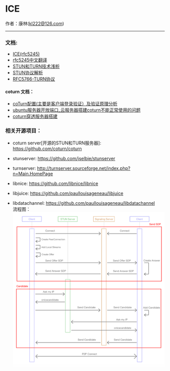 # ICE
作者：康林(kl222@126.com)

-----------------------

### 文档:

- [ICE(rfc5245)](https://www.ietf.org/rfc/rfc5245.txt)
- [rfc5245中文翻译](https://blog.csdn.net/tommy1boy/article/details/81941553)
- [STUN和TURN技术浅析](http://www.h3c.com/cn/d_201206/922128_30005_0.htm)
- [STUN协议解析](https://blog.csdn.net/momo0853/article/details/105387675#Symmetric_176)
- [RFC5766-TURN协议](https://blog.csdn.net/shenxin870409/article/details/42978693/)

#### coturn 文档：
- [coTurn配置(主要是客户端登录验证）及验证原理分析](https://blog.csdn.net/gamereborn/article/details/80211358)
- [ubuntu服务器开放端口_云服务器搭建coturn不能正常使用的问题](https://blog.csdn.net/weixin_39828457/article/details/110489140)
- [coturn穿透服务器搭建](https://www.jianshu.com/p/915eab39476d)

### 相关开源项目：
- coturn server[开源的STUN和TURN服务器]: https://github.com/coturn/coturn
- stunserver: https://github.com/jselbie/stunserver
- turnserver: http://turnserver.sourceforge.net/index.php?n=Main.HomePage

- libnice: https://github.com/libnice/libnice
- libjuice: https://github.com/paullouisageneau/libjuice

- libdatachannel: https://github.com/paullouisageneau/libdatachannel  
流程图：
[![](image/90006003-b10ac900-dcca-11ea-8d3d-f1dca799f031.png)](image/90006003-b10ac900-dcca-11ea-8d3d-f1dca799f031.png)
